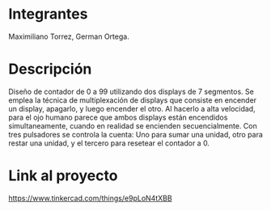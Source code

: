 # Integrantes 
Maximiliano Torrez, German Ortega.
# Descripción
Diseño de contador de 0 a 99 utilizando dos displays de 7 segmentos. Se emplea la técnica de multiplexación de displays que consiste en encender un display, apagarlo, y luego encender el otro. Al hacerlo a alta velocidad, para el ojo humano parece que ambos displays están encendidos simultaneamente, cuando en realidad se encienden secuencialmente.
Con tres pulsadores se controla la cuenta: Uno para sumar una unidad, otro para restar una unidad, y el tercero para resetear el contador a 0.
# Link al proyecto
https://www.tinkercad.com/things/e9pLoN4tXBB


